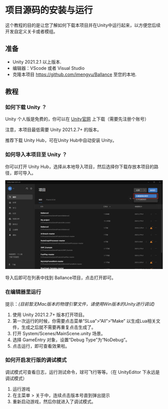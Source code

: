 # 项目源码的安装与运行

这个教程的目的是让您了解如何下载本项目并在Unity中运行起来，以方便您后续开发自定义关卡或者模组。

## 准备

* Unity 2021.2.1 以上版本.
* 编辑器：VScode 或者 Visual Studio
* 克隆本项目 https://github.com/imengyu/Ballance 至您的本地.

## 教程

### 如何下载 Unity ？

Unity 个人版是免费的，你可以在 [Unity官网](https://unity.cn/releases) 上下载（需要先注册个账号）

注意，本项目最低需要 Unity 2021.2.7+ 的版本。

推荐下载 Unity Hub，可在Unity Hub中自动安装 Unity。

### 如何导入本项目至 Unity ？

你可以打开 Unity Hub，选择从本地导入项目，然后选择你下载存放本项目的路径，即可导入。

![image](1.jpg)

导入后即可在列表中找到 Ballance项目，点击打开即可。

### 在编辑器里运行

提示：*(目前暂无Mac版本的物理引擎文件，请使用Win版本的Unity进行调试)*

1. 使用 Unity 2021.2.7+ 版本打开项目。
2. 第一次运行的时候，你需要点击菜单“SLua”>“All”>“Make” 以生成Lua相关文件，生成之后就不需要再重复点击生成了。
3. 打开 System/Scenes/MainScene.unity 场景。
4. 选择 GameEntry 对象，设置“Debug Type”为“NoDebug”。
5. 点击运行，即可查看效果啦。

### 如何开启发行版的调试模式

调试模式可查看日志，运行测试命令，球可飞行等等。（在 UnityEditor 下永远是调试模式）

1. 运行游戏
2. 在主菜单 > 关于中，连续点击版本号直到弹出提示
3. 重新启动游戏，然后你就进入了调试模式。
